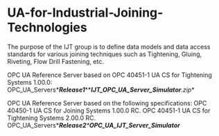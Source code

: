 # UA-for-Industrial-Joining-Technologies
The purpose of the IJT group is to define data models and data access standards for various joining techniques such as Tightening, Gluing, Riveting, Flow Drill Fastening, etc.

OPC UA Reference Server based on OPC 40451-1 UA CS for Tightening Systems 1.00.0:
OPC_UA_Servers\****Release1****\****IJT_OPC_UA_Server_Simulator**.zip** 

OPC UA Reference Server based on the following specifications:
OPC 40450-1 UA CS for Joining Systems 1.00.0 RC.
OPC 40451-1 UA CS for Tightening Systems 2.00.0 RC.
OPC_UA_Servers\****Release2**\****OPC_UA_IJT_Server_Simulator****

